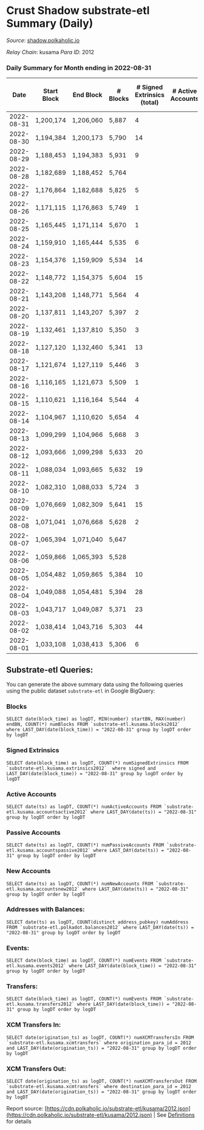 # Crust Shadow substrate-etl Summary (Daily)

_Source_: [shadow.polkaholic.io](https://shadow.polkaholic.io)

*Relay Chain*: kusama
*Para ID*: 2012



### Daily Summary for Month ending in 2022-08-31


| Date | Start Block | End Block | # Blocks | # Signed Extrinsics (total) | # Active Accounts | # Passive | # New | # Addresses with Balances | # Events | # Transfers | # XCM Transfers In | # XCM Transfers Out | Issues | 
| ---- | ----------- | --------- | -------- | --------------------------- | ----------------- | --------- | ----- | ------------------------- | -------- | ----------- | ------------------ | ------------------- | ------ |
| 2022-08-31 | 1,200,174 | 1,206,060 | 5,887 | 4 |  |  |  | 1,478 | 11,801 | 1 ($432.50) |   | 2 ($439.81) |  |
| 2022-08-30 | 1,194,384 | 1,200,173 | 5,790 | 14 |  |  |  | 1,478 | 11,685 | 9 ($7,121.57) | 4 ($1,681.83) | 3 ($600.27) |  |
| 2022-08-29 | 1,188,453 | 1,194,383 | 5,931 | 9 |  |  |  | 1,475 | 11,934 | 9 ($6,256.49) | 4 ($1,618.05) | 1 ($2.12) |  |
| 2022-08-28 | 1,182,689 | 1,188,452 | 5,764 |  |  |  |  | 1,475 | 11,530 |   |   |   |  |
| 2022-08-27 | 1,176,864 | 1,182,688 | 5,825 | 5 |  |  |  | 1,475 | 11,691 | 5 ($1,839.84) | 2 ($202.11) | 1 ($47.62) |  |
| 2022-08-26 | 1,171,115 | 1,176,863 | 5,749 | 1 |  |  |  | 1,475 | 11,522 |   | 3 ($58.56) | 1 ($380.04) |  |
| 2022-08-25 | 1,165,445 | 1,171,114 | 5,670 | 1 |  |  |  | 1,472 | 11,356 | 1 ($6,133.58) | 2 ($25.14) |   |  |
| 2022-08-24 | 1,159,910 | 1,165,444 | 5,535 | 6 |  |  |  | 1,471 | 11,112 | 6 ($867.87) |   | 4 ($842.86) |  |
| 2022-08-23 | 1,154,376 | 1,159,909 | 5,534 | 14 |  |  |  | 1,471 | 11,181 | 8 ($86.86) | 2 ($0.78) | 3 ($42.25) |  |
| 2022-08-22 | 1,148,772 | 1,154,375 | 5,604 | 15 |  |  |  | 1,470 | 11,292 | 7 ($957.98) | 1 ($473.43) |   |  |
| 2022-08-21 | 1,143,208 | 1,148,771 | 5,564 | 4 |  |  |  | 1,468 | 11,156 | 4 ($782.75) |   |   |  |
| 2022-08-20 | 1,137,811 | 1,143,207 | 5,397 | 2 |  |  |  | 1,468 | 10,813 | 2 ($470.18) |   | 1 ($310.41) |  |
| 2022-08-19 | 1,132,461 | 1,137,810 | 5,350 | 3 |  |  |  | 1,467 | 10,733 | 3 ($428.02) | 4 ($83.84) |   |  |
| 2022-08-18 | 1,127,120 | 1,132,460 | 5,341 | 13 |  |  |  | 1,468 | 10,781 |   | 3 ($353.72) |   |  |
| 2022-08-17 | 1,121,674 | 1,127,119 | 5,446 | 3 |  |  |  | 1,467 | 10,922 | 3 ($168.10) | 2 ($909.32) | 1 ($0.02) |  |
| 2022-08-16 | 1,116,165 | 1,121,673 | 5,509 | 1 |  |  |  | 1,465 | 11,026 | 1 ($87.70) |   | 1 ($88.96) |  |
| 2022-08-15 | 1,110,621 | 1,116,164 | 5,544 | 4 |  |  |  | 1,465 | 11,119 | 4 ($2,729.03) | 1 ($6.31) | 2 ($11.09) |  |
| 2022-08-14 | 1,104,967 | 1,110,620 | 5,654 | 4 |  |  |  | 1,464 | 11,350 | 4 ($1,095.42) | 3 ($597.69) | 2 ($325.23) |  |
| 2022-08-13 | 1,099,299 | 1,104,966 | 5,668 | 3 |  |  |  | 1,464 | 11,358 | 3 ($214.76) |   | 1 ($4.67) |  |
| 2022-08-12 | 1,093,666 | 1,099,298 | 5,633 | 20 |  |  |  | 1,462 | 11,415 | 3 ($452.50) | 1 ($224.85) | 1 ($2.81) |  |
| 2022-08-11 | 1,088,034 | 1,093,665 | 5,632 | 19 |  |  |  | 1,461 | 11,397 | 6 ($12.68) | 8 ($14.79) | 4 ($8.40) |  |
| 2022-08-10 | 1,082,310 | 1,088,033 | 5,724 | 3 |  |  |  | 1,458 | 14,063 | 1,292 ($27,783.95) | 2 ($3.17) |   |  |
| 2022-08-09 | 1,076,669 | 1,082,309 | 5,641 | 15 |  |  |  | 1,454 | 11,376 | 10 ($56,448.83) | 1 ($0.08) | 5 ($952.41) |  |
| 2022-08-08 | 1,071,041 | 1,076,668 | 5,628 | 2 |  |  |  | 1,454 | 11,277 | 2 ($949.26) | 2 ($530.95) |   |  |
| 2022-08-07 | 1,065,394 | 1,071,040 | 5,647 |  |  |  |  | 1,454 | 11,296 |   |   |   |  |
| 2022-08-06 | 1,059,866 | 1,065,393 | 5,528 |  |  |  |  | 1,454 | 11,057 |   |   |   |  |
| 2022-08-05 | 1,054,482 | 1,059,865 | 5,384 | 10 |  |  |  | 1,454 | 10,852 | 4 ($1.67) | 2 ($28.14) | 2 ($0.08) |  |
| 2022-08-04 | 1,049,088 | 1,054,481 | 5,394 | 28 |  |  |  | 1,454 | 10,985 | 25 ($427.08) | 4 ($0.27) | 19 ($22.39) |  |
| 2022-08-03 | 1,043,717 | 1,049,087 | 5,371 | 23 |  |  |  | 1,453 | 10,871 | 10 ($119,503.75) | 1 ($0.02) |   |  |
| 2022-08-02 | 1,038,414 | 1,043,716 | 5,303 | 44 |  |  |  | 1,453 | 10,862 | 17 ($148,370.54) | 5 ($520.47) | 2 ($0.06) |  |
| 2022-08-01 | 1,033,108 | 1,038,413 | 5,306 | 6 |  |  |  | 1,451 | 10,660 | 6 ($775.82) | 2 ($371.39) |   |  |

## Substrate-etl Queries:
You can generate the above summary data using the following queries using the public dataset `substrate-etl` in Google BigQuery:


### Blocks
```
SELECT date(block_time) as logDT, MIN(number) startBN, MAX(number) endBN, COUNT(*) numBlocks FROM `substrate-etl.kusama.blocks2012`  where LAST_DAY(date(block_time)) = "2022-08-31" group by logDT order by logDT
```


### Signed Extrinsics
```
SELECT date(block_time) as logDT, COUNT(*) numSignedExtrinsics FROM `substrate-etl.kusama.extrinsics2012`  where signed and LAST_DAY(date(block_time)) = "2022-08-31" group by logDT order by logDT
```


### Active Accounts
```
SELECT date(ts) as logDT, COUNT(*) numActiveAccounts FROM `substrate-etl.kusama.accountsactive2012` where LAST_DAY(date(ts)) = "2022-08-31" group by logDT order by logDT
```


### Passive Accounts
```
SELECT date(ts) as logDT, COUNT(*) numPassiveAccounts FROM `substrate-etl.kusama.accountspassive2012` where LAST_DAY(date(ts)) = "2022-08-31" group by logDT order by logDT
```


### New Accounts
```
SELECT date(ts) as logDT, COUNT(*) numNewAccounts FROM `substrate-etl.kusama.accountsnew2012` where LAST_DAY(date(ts)) = "2022-08-31" group by logDT order by logDT
```


### Addresses with Balances:
```
SELECT date(ts) as logDT, COUNT(distinct address_pubkey) numAddress FROM `substrate-etl.polkadot.balances2012` where LAST_DAY(date(ts)) = "2022-08-31" group by logDT order by logDT
```


### Events:
```
SELECT date(block_time) as logDT, COUNT(*) numEvents FROM `substrate-etl.kusama.events2012` where LAST_DAY(date(block_time)) = "2022-08-31" group by logDT order by logDT
```


### Transfers:
```
SELECT date(block_time) as logDT, COUNT(*) numEvents FROM `substrate-etl.kusama.transfers2012` where LAST_DAY(date(block_time)) = "2022-08-31" group by logDT order by logDT
```


### XCM Transfers In:
```
SELECT date(origination_ts) as logDT, COUNT(*) numXCMTransfersIn FROM `substrate-etl.kusama.xcmtransfers` where origination_para_id = 2012 and LAST_DAY(date(origination_ts)) = "2022-08-31" group by logDT order by logDT
```


### XCM Transfers Out:
```
SELECT date(origination_ts) as logDT, COUNT(*) numXCMTransfersOut FROM `substrate-etl.kusama.xcmtransfers` where destination_para_id = 2012 and LAST_DAY(date(origination_ts)) = "2022-08-31" group by logDT order by logDT
```



Report source: [https://cdn.polkaholic.io/substrate-etl/kusama/2012.json](https://cdn.polkaholic.io/substrate-etl/kusama/2012.json) | See [Definitions](/DEFINITIONS.md) for details
